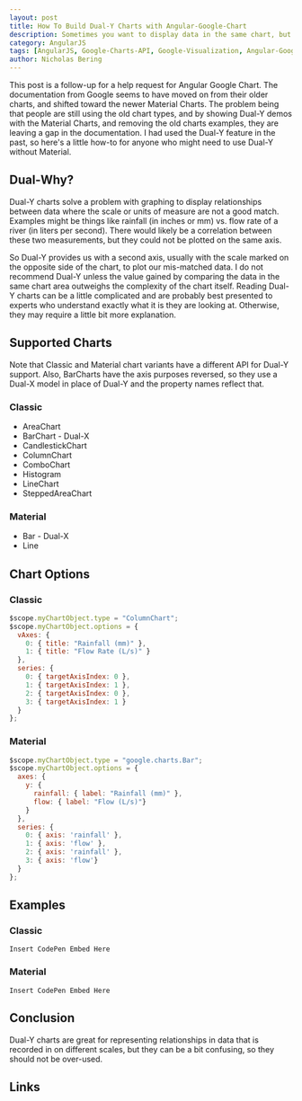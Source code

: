 ```yaml
---
layout: post
title: How To Build Dual-Y Charts with Angular-Google-Chart
description: Sometimes you want to display data in the same chart, but the values for the y-axis are too different to plot on the same scale. Here's how to set up a chart that renders the y-values on different scales.
category: AngularJS
tags: [AngularJS, Google-Charts-API, Google-Visualization, Angular-Google-Chart]
author: Nicholas Bering
---
```


This post is a follow-up for a help request for Angular Google Chart. The documentation from Google seems to have moved on from their older charts, and shifted toward the newer Material Charts. The problem being that people are still using the old chart types, and by showing Dual-Y demos with the Material Charts, and removing the old charts examples, they are leaving a gap in the documentation. I had used the Dual-Y feature in the past, so here's a little how-to for anyone who might need to use Dual-Y without Material.

## Dual-Why?

Dual-Y charts solve a problem with graphing to display relationships between data where the scale or units of measure are not a good match. Examples might be things like rainfall (in inches or mm) vs. flow rate of a river (in liters per second). There would likely be a correlation between these two measurements, but they could not be plotted on the same axis.

So Dual-Y provides us with a second axis, usually with the scale marked on the opposite side of the chart, to plot our mis-matched data. I do not recommend Dual-Y unless the value gained by comparing the data in the same chart area outweighs the complexity of the chart itself. Reading Dual-Y charts can be a little complicated and are probably best presented to experts who understand exactly what it is they are looking at. Otherwise, they may require a little bit more explanation.

## Supported Charts

Note that Classic and Material chart variants have a different API for Dual-Y support. Also, BarCharts have the axis purposes reversed, so they use a Dual-X model in place of Dual-Y and the property names reflect that.

### Classic

- AreaChart
- BarChart - Dual-X
- CandlestickChart
- ColumnChart
- ComboChart
- Histogram
- LineChart
- SteppedAreaChart

### Material

- Bar - Dual-X
- Line

## Chart Options

### Classic

```js
$scope.myChartObject.type = "ColumnChart";
$scope.myChartObject.options = {
  vAxes: {
    0: { title: "Rainfall (mm)" },
    1: { title: "Flow Rate (L/s)" }
  },
  series: {
    0: { targetAxisIndex: 0 },
    1: { targetAxisIndex: 1 },
    2: { targetAxisIndex: 0 },
    3: { targetAxisIndex: 1 }
  }
};
```

### Material

```js
$scope.myChartObject.type = "google.charts.Bar";
$scope.myChartObject.options = {
  axes: {
    y: {
      rainfall: { label: "Rainfall (mm)" },
      flow: { label: "Flow (L/s)"}
    }
  },
  series: {
    0: { axis: 'rainfall' },
    1: { axis: 'flow' },
    2: { axis: 'rainfall' },
    3: { axis: 'flow'}
  }
};
```

## Examples

### Classic

`Insert CodePen Embed Here`

### Material

`Insert CodePen Embed Here`

## Conclusion

Dual-Y charts are great for representing relationships in data that is recorded in on different scales, but they can be a bit confusing, so they should not be over-used.

## Links
